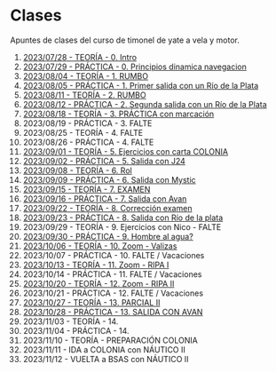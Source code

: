 # Clases

Apuntes de clases del curso de timonel de yate a vela y motor.

1. [2023/07/28 - TEORÍA - 0. Intro](./clases/20230728/README.md)
2. [2023/07/29 - PRÁCTICA - 0. Principios dinamica navegacion](./clases/20230729/README.md)
3. [2023/08/04 - TEORÍA - 1. RUMBO](./clases/20230804/README.md)
4. [2023/08/05 - PRÁCTICA - 1. Primer salida con un Río de la Plata](./clases/20230805/README.md)
5. [2023/08/11 - TEORÍA - 2. RUMBO](./clases/20230811/README.md)
6. [2023/08/12 - PRÁCTICA - 2. Segunda salida con un Río de la Plata](./clases/20230812/README.md)
7. [2023/08/18 - TEORÍA - 3. PRÁCTICA con marcación](./clases/20230818/README.md)
8. 2023/08/19 - PRÁCTICA - 3. FALTE
9. 2023/08/25 - TEORÍA - 4. FALTE
10. 2023/08/26 - PRÁCTICA - 4. FALTE
11. [2023/09/01 - TEORÍA - 5. Ejercicios con carta COLONIA](./clases/20230901/README.md)
12. [2023/09/02 - PRÁCTICA - 5. Salida con J24 ](./clases/20230902/README.md)
13. [2023/09/08 - TEORÍA - 6. Rol ](./clases/20230908/README.md)
14. [2023/09/09 - PRÁCTICA - 6. Salida con Mystic ](./clases/20230909/README.md)
15. [2023/09/15 - TEORÍA - 7. EXAMEN](./clases/20230915/README.md)
16. [2023/09/16 - PRÁCTICA - 7. Salida con Avan](./clases/20230916/README.md)
17. [2023/09/22 - TEORÍA - 8. Corrección examen](./clases/20230922/README.md)
18. [2023/09/23 - PRÁCTICA - 8. Salida con Río de la plata ](./clases/20230923/README.md)
19. 2023/09/29 - TEORÍA - 9. Ejercicios con Nico - FALTE
20. [2023/09/30 - PRÁCTICA - 9. Hombre al agua?](./clases/20230930/README.md)
21. [2023/10/06 - TEORÍA - 10. Zoom - Valizas](./clases/20231006/README.md)
22. 2023/10/07 - PRÁCTICA - 10. FALTE / Vacaciones
23. [2023/10/13 - TEORÍA - 11. Zoom - RIPA I](./clases/20231013/README.md)
24. 2023/10/14 - PRÁCTICA - 11. FALTE / Vacaciones
25. [2023/10/20 - TEORÍA - 12. Zoom - RIPA II](./clases/20231020/README.md)
26. 2023/10/21 - PRÁCTICA - 12. FALTE / Vacaciones
27. [2023/10/27 - TEORÍA - 13. PARCIAL II](./clases/20231027/README.md)
28. [2023/10/28 - PRÁCTICA - 13. SALIDA CON AVAN](./clases/20231028/README.md)
29. 2023/11/03 - TEORÍA - 14.
30. 2023/11/04 - PRÁCTICA - 14.
31. 2023/11/10 - TEORÍA - PREPARACIÓN COLONIA
32. 2023/11/11 - IDA a COLONIA con NÁUTICO II
33. 2023/11/12 - VUELTA a BSAS con NÁUTICO II